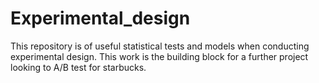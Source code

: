 # Experimental_design
This repository is of useful statistical tests and models when conducting experimental design. This work is the building block for a further project looking to A/B test for starbucks.
